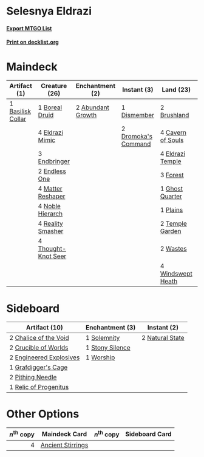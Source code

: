 # Selesnya Eldrazi

#### [Export MTGO List](../collection/Selesnya%20Eldrazi/Selesnya%20Eldrazi.txt)
#### [Print on decklist.org](http://decklist.org/?deckmain=2%09Abundant%20Growth%0A2%09Adventurous%20Impulse%0A3%09Ancient%20Stirrings%0A1%09Basilisk%20Collar%0A1%09Boreal%20Druid%0A2%09Brushland%0A4%09Cavern%20of%20Souls%0A1%09Dismember%0A2%09Dromoka's%20Command%0A4%09Eldrazi%20Mimic%0A4%09Eldrazi%20Temple%0A3%09Endbringer%0A2%09Endless%20One%0A3%09Forest%0A1%09Ghost%20Quarter%0A4%09Matter%20Reshaper%0A4%09Noble%20Hierarch%0A1%09Plains%0A4%09Reality%20Smasher%0A2%09Temple%20Garden%0A4%09Thought-Knot%20Seer%0A2%09Wastes%0A4%09Windswept%20Heath&deckside=2%09Chalice%20of%20the%20Void%0A2%09Crucible%20of%20Worlds%0A2%09Engineered%20Explosives%0A1%09Grafdigger's%20Cage%0A2%09Natural%20State%0A2%09Pithing%20Needle%0A1%09Relic%20of%20Progenitus%0A1%09Solemnity%0A1%09Stony%20Silence%0A1%09Worship)
# Maindeck

|                                        Artifact (1)                                        |                                        Creature (26)                                         |                                      Enchantment (2)                                       |                                         Instant (3)                                          |                                         Land (23)                                          |                                          Sorcery (5)                                           |
|--------------------------------------------------------------------------------------------|----------------------------------------------------------------------------------------------|--------------------------------------------------------------------------------------------|----------------------------------------------------------------------------------------------|--------------------------------------------------------------------------------------------|------------------------------------------------------------------------------------------------|
|1 [Basilisk Collar](http://gatherer.wizards.com/Pages/Card/Details.aspx?multiverseid=426041)|1 [Boreal Druid](http://gatherer.wizards.com/Pages/Card/Details.aspx?multiverseid=121193)     |2 [Abundant Growth](http://gatherer.wizards.com/Pages/Card/Details.aspx?multiverseid=413698)|1 [Dismember](http://gatherer.wizards.com/Pages/Card/Details.aspx?multiverseid=397830)        |2 [Brushland](http://gatherer.wizards.com/Pages/Card/Details.aspx?multiverseid=2751)        |2 [Adventurous Impulse](http://gatherer.wizards.com/Pages/Card/Details.aspx?multiverseid=443041)|
|                                                                                            |4 [Eldrazi Mimic](http://gatherer.wizards.com/Pages/Card/Details.aspx?multiverseid=407512)    |                                                                                            |2 [Dromoka's Command](http://gatherer.wizards.com/Pages/Card/Details.aspx?multiverseid=394558)|4 [Cavern of Souls](http://gatherer.wizards.com/Pages/Card/Details.aspx?multiverseid=426057)|3 [Ancient Stirrings](http://gatherer.wizards.com/Pages/Card/Details.aspx?multiverseid=442148)  |
|                                                                                            |3 [Endbringer](http://gatherer.wizards.com/Pages/Card/Details.aspx?multiverseid=407513)       |                                                                                            |                                                                                              |4 [Eldrazi Temple](http://gatherer.wizards.com/Pages/Card/Details.aspx?multiverseid=397690) |                                                                                                |
|                                                                                            |2 [Endless One](http://gatherer.wizards.com/Pages/Card/Details.aspx?multiverseid=401871)      |                                                                                            |                                                                                              |3 [Forest](http://gatherer.wizards.com/Pages/Card/Details.aspx?multiverseid=439605)         |                                                                                                |
|                                                                                            |4 [Matter Reshaper](http://gatherer.wizards.com/Pages/Card/Details.aspx?multiverseid=407516)  |                                                                                            |                                                                                              |1 [Ghost Quarter](http://gatherer.wizards.com/Pages/Card/Details.aspx?multiverseid=430470)  |                                                                                                |
|                                                                                            |4 [Noble Hierarch](http://gatherer.wizards.com/Pages/Card/Details.aspx?multiverseid=397709)   |                                                                                            |                                                                                              |1 [Plains](http://gatherer.wizards.com/Pages/Card/Details.aspx?multiverseid=439601)         |                                                                                                |
|                                                                                            |4 [Reality Smasher](http://gatherer.wizards.com/Pages/Card/Details.aspx?multiverseid=407517)  |                                                                                            |                                                                                              |2 [Temple Garden](http://gatherer.wizards.com/Pages/Card/Details.aspx?multiverseid=405112)  |                                                                                                |
|                                                                                            |4 [Thought-Knot Seer](http://gatherer.wizards.com/Pages/Card/Details.aspx?multiverseid=407519)|                                                                                            |                                                                                              |2 [Wastes](http://gatherer.wizards.com/Pages/Card/Details.aspx?multiverseid=407693)         |                                                                                                |
|                                                                                            |                                                                                              |                                                                                            |                                                                                              |4 [Windswept Heath](http://gatherer.wizards.com/Pages/Card/Details.aspx?multiverseid=405115)|                                                                                                |


# Sideboard

|                                          Artifact (10)                                           |                                     Enchantment (3)                                      |                                       Instant (2)                                        |
|--------------------------------------------------------------------------------------------------|------------------------------------------------------------------------------------------|------------------------------------------------------------------------------------------|
|2 [Chalice of the Void](http://gatherer.wizards.com/Pages/Card/Details.aspx?multiverseid=370411)  |1 [Solemnity](http://gatherer.wizards.com/Pages/Card/Details.aspx?multiverseid=430711)    |2 [Natural State](http://gatherer.wizards.com/Pages/Card/Details.aspx?multiverseid=407646)|
|2 [Crucible of Worlds](http://gatherer.wizards.com/Pages/Card/Details.aspx?multiverseid=420598)   |1 [Stony Silence](http://gatherer.wizards.com/Pages/Card/Details.aspx?multiverseid=425850)|                                                                                          |
|2 [Engineered Explosives](http://gatherer.wizards.com/Pages/Card/Details.aspx?multiverseid=370549)|1 [Worship](http://gatherer.wizards.com/Pages/Card/Details.aspx?multiverseid=429865)      |                                                                                          |
|1 [Grafdigger's Cage](http://gatherer.wizards.com/Pages/Card/Details.aspx?multiverseid=426046)    |                                                                                          |                                                                                          |
|2 [Pithing Needle](http://gatherer.wizards.com/Pages/Card/Details.aspx?multiverseid=425815)       |                                                                                          |                                                                                          |
|1 [Relic of Progenitus](http://gatherer.wizards.com/Pages/Card/Details.aspx?multiverseid=205326)  |                                                                                          |                                                                                          |


# Other Options

|*n*<sup>th</sup> copy|                                       Maindeck Card                                        |*n*<sup>th</sup> copy|Sideboard Card|
|--------------------:|--------------------------------------------------------------------------------------------|---------------------|--------------|
|                    4|[Ancient Stirrings](http://gatherer.wizards.com/Pages/Card/Details.aspx?multiverseid=442148)|                     |              |

